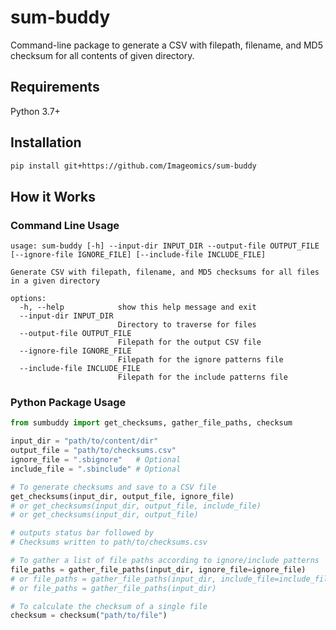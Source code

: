 # sum-buddy
Command-line package to generate a CSV with filepath, filename, and MD5 checksum for all contents of given directory.


## Requirements
Python 3.7+


## Installation

```bash
pip install git+https://github.com/Imageomics/sum-buddy
```


## How it Works

### Command Line Usage

```
usage: sum-buddy [-h] --input-dir INPUT_DIR --output-file OUTPUT_FILE [--ignore-file IGNORE_FILE] [--include-file INCLUDE_FILE]

Generate CSV with filepath, filename, and MD5 checksums for all files in a given directory

options:
  -h, --help            show this help message and exit
  --input-dir INPUT_DIR
                        Directory to traverse for files
  --output-file OUTPUT_FILE
                        Filepath for the output CSV file
  --ignore-file IGNORE_FILE
                        Filepath for the ignore patterns file
  --include-file INCLUDE_FILE
                        Filepath for the include patterns file
```

### Python Package Usage
```python
from sumbuddy import get_checksums, gather_file_paths, checksum

input_dir = "path/to/content/dir"
output_file = "path/to/checksums.csv"
ignore_file = ".sbignore"   # Optional
include_file = ".sbinclude" # Optional

# To generate checksums and save to a CSV file
get_checksums(input_dir, output_file, ignore_file)
# or get_checksums(input_dir, output_file, include_file)
# or get_checksums(input_dir, output_file)

# outputs status bar followed by
# Checksums written to path/to/checksums.csv

# To gather a list of file paths according to ignore/include patterns
file_paths = gather_file_paths(input_dir, ignore_file=ignore_file)
# or file_paths = gather_file_paths(input_dir, include_file=include_file)
# or file_paths = gather_file_paths(input_dir)

# To calculate the checksum of a single file
checksum = checksum("path/to/file")
